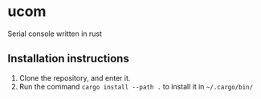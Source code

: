 # ucom
Serial console written in rust


## Installation instructions

1. Clone the repository, and enter it.
2. Run the command `cargo install --path .` to install it in `~/.cargo/bin/` 
